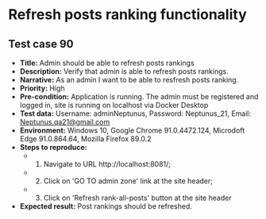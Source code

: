 # **Refresh posts ranking functionality**

## Test case 90

* **Title:** Admin should be able to refresh posts rankings
* **Description:** Verify that admin is able to refresh posts rankings.
* **Narrative:** As an admin I want to be able to resfresh posts ranking.
* **Priority:** High
* **Pre-condition:** Application is running. The admin must be registered and logged in, site is running on localhost via Docker Desktop
* **Test data:** Username: adminNeptunus, Password: Neptunus_21, Email: Neptunus.qa21@gmail.com
* **Environment:** Windows 10, Google Chrome 91.0.4472.124, Microdoft Edge 91.0.864.64, Mozilla Firefox 89.0.2
* **Steps to reproduce:** 
   * 1. Navigate to URL http://localhost:8081/;
   * 2. Click on 'GO TO admin zone' link at the site header;
   * 3. Click on 'Refresh rank-all-posts' button at the site header
* **Expected result:** Post rankings should be refreshed.

